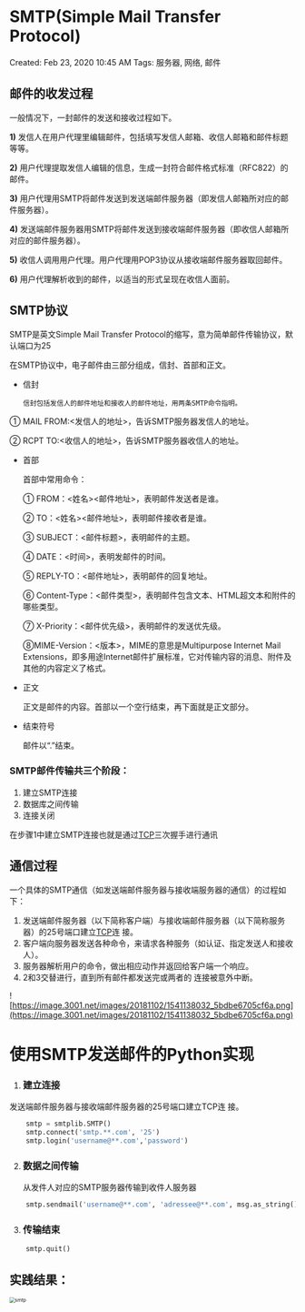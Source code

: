 # SMTP(Simple Mail Transfer Protocol)

Created: Feb 23, 2020 10:45 AM
Tags: 服务器, 网络, 邮件

## 邮件的收发过程

一般情况下，一封邮件的发送和接收过程如下。

**1)** 发信人在用户代理里编辑邮件，包括填写发信人邮箱、收信人邮箱和邮件标题等等。

**2)** 用户代理提取发信人编辑的信息，生成一封符合邮件格式标准（RFC822）的邮件。

**3)** 用户代理用SMTP将邮件发送到发送端邮件服务器（即发信人邮箱所对应的邮件服务器）。

**4)** 发送端邮件服务器用SMTP将邮件发送到接收端邮件服务器（即收信人邮箱所对应的邮件服务器）。

**5)** 收信人调用用户代理。用户代理用POP3协议从接收端邮件服务器取回邮件。

**6)** 用户代理解析收到的邮件，以适当的形式呈现在收信人面前。

## SMTP协议

SMTP是英文Simple Mail Transfer Protocol的缩写，意为简单邮件传输协议，默认端口为25

在SMTP协议中，电子邮件由三部分组成，信封、首部和正文。

- 信封

      信封包括发信人的邮件地址和接收人的邮件地址，用两条SMTP命令指明。

① MAIL FROM:<发信人的地址>，告诉SMTP服务器发信人的地址。

② RCPT TO:<收信人的地址>，告诉SMTP服务器收信人的地址。

- 首部

    首部中常用命令：

    ① FROM：<姓名><邮件地址>，表明邮件发送者是谁。

    ② TO：<姓名><邮件地址>，表明邮件接收者是谁。

    ③ SUBJECT：<邮件标题>，表明邮件的主题。

    ④ DATE：<时间>，表明发邮件的时间。

    ⑤ REPLY-TO：<邮件地址>，表明邮件的回复地址。

    ⑥ Content-Type：<邮件类型>，表明邮件包含文本、HTML超文本和附件的哪些类型。

    ⑦ X-Priority：<邮件优先级>，表明邮件的发送优先级。

    ⑧MIME-Version：<版本>，MIME的意思是Multipurpose Internet Mail Extensions，即多用途Internet邮件扩展标准，它对传输内容的消息、附件及其他的内容定义了格式。

- 正文

    正文是邮件的内容。首部以一个空行结束，再下面就是正文部分。

- 结束符号

    邮件以“.”结束。

### SMTP邮件传输共三个阶段：

1. 建立SMTP连接
2. 数据库之间传输
3. 连接关闭

 在步骤1中建立SMTP连接也就是通过[TCP](https://www.notion.so/TCP-IP-c2d706c754804279b81986e598df8d01)三次握手进行通讯

## 通信过程

一个具体的SMTP通信（如发送端邮件服务器与接收端服务器的通信）的过程如下：

1. 发送端邮件服务器（以下简称客户端）与接收端邮件服务器（以下简称服务器）的25号端口建立[TCP](https://www.notion.so/TCP-IP-c2d706c754804279b81986e598df8d01)连 接。
2. 客户端向服务器发送各种命令，来请求各种服务（如认证、指定发送人和接收人）。
3. 服务器解析用户的命令，做出相应动作并返回给客户端一个响应。
4. 2和3交替进行，直到所有邮件都发送完或两者的 连接被意外中断。

![https://image.3001.net/images/20181102/1541138032_5bdbe6705cf6a.png](https://image.3001.net/images/20181102/1541138032_5bdbe6705cf6a.png)

# 使用SMTP发送邮件的Python实现
1. ### 建立连接
 发送端邮件服务器与接收端邮件服务器的25号端口建立TCP连 接。
```python
    smtp = smtplib.SMTP()
    smtp.connect('smtp.**.com', '25')
    smtp.login('username@**.com','password')
```
2. ### 数据之间传输
	从发件人对应的SMTP服务器传输到收件人服务器
```python
    smtp.sendmail('username@**.com', 'adressee@**.com', msg.as_string())
```
3. ### 传输结束
```python
    smtp.quit()
```
## 实践结果：

<img src="C:\Users\kevin\Desktop\smtp.png" alt="smtp" style="zoom:60%;" />

